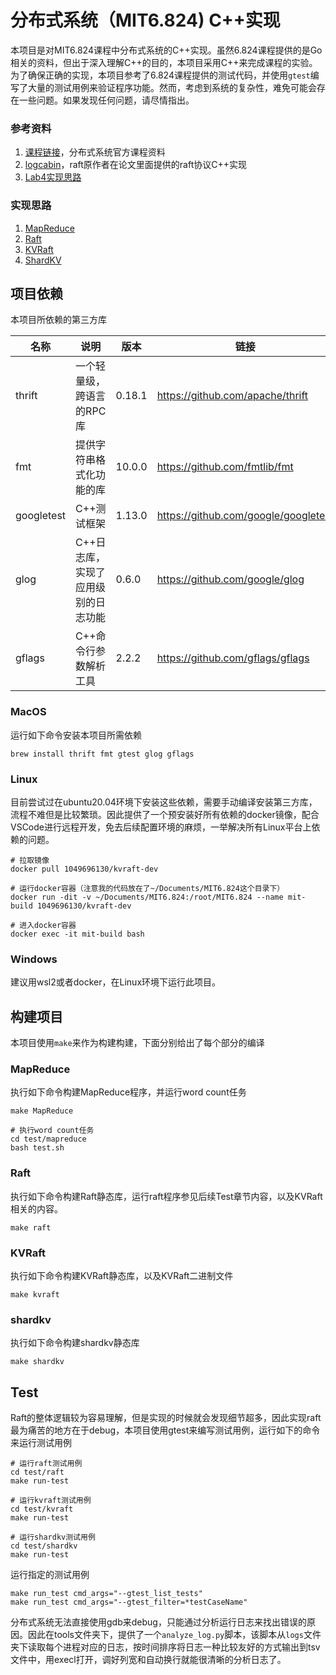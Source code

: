 # 分布式系统（MIT6.824) C++实现

本项目是对MIT6.824课程中分布式系统的C++实现。虽然6.824课程提供的是Go相关的资料，但出于深入理解C++的目的，本项目采用C++来完成课程的实验。为了确保正确的实现，本项目参考了6.824课程提供的测试代码，并使用`gtest`编写了大量的测试用例来验证程序功能。然而，考虑到系统的复杂性，难免可能会存在一些问题。如果发现任何问题，请尽情指出。

### 参考资料

1. [课程链接](https://pdos.csail.mit.edu/6.824/schedule.html)，分布式系统官方课程资料
2. [logcabin](https://github.com/logcabin/logcabin.git)，raft原作者在论文里面提供的raft协议C++实现
3. [Lab4实现思路](https://github.com/OneSizeFitsQuorum/MIT6.824-2021/blob/master/docs/lab4.md)

### 实现思路

1. [MapReduce](doc/MapReduce.md)
2. [Raft](doc/Raft.md)
3. [KVRaft](doc/KVRaft.md)
4. [ShardKV](doc/ShardKV.md)

## 项目依赖

本项目所依赖的第三方库

| 名称       | 说明                                | 版本   | 链接                                 |
| ---------- | ----------------------------------- | ------ | ------------------------------------ |
| thrift     | 一个轻量级，跨语言的RPC库           | 0.18.1 | https://github.com/apache/thrift     |
| fmt        | 提供字符串格式化功能的库            | 10.0.0 | https://github.com/fmtlib/fmt        |
| googletest | C++测试框架                         | 1.13.0 | https://github.com/google/googletest |
| glog       | C++日志库，实现了应用级别的日志功能 | 0.6.0  | https://github.com/google/glog       |
| gflags     | C++命令行参数解析工具               | 2.2.2  | https://github.com/gflags/gflags     |


### MacOS

运行如下命令安装本项目所需依赖

```shell
brew install thrift fmt gtest glog gflags
```

### Linux
目前尝试过在ubuntu20.04环境下安装这些依赖，需要手动编译安装第三方库，流程不难但是比较繁琐。因此提供了一个预安装好所有依赖的docker镜像，配合VSCode进行远程开发，免去后续配置环境的麻烦，一举解决所有Linux平台上依赖的问题。

```shell
# 拉取镜像
docker pull 1049696130/kvraft-dev

# 运行docker容器（注意我的代码放在了~/Documents/MIT6.824这个目录下）
docker run -dit -v ~/Documents/MIT6.824:/root/MIT6.824 --name mit-build 1049696130/kvraft-dev

# 进入docker容器
docker exec -it mit-build bash
```

### Windows
建议用wsl2或者docker，在Linux环境下运行此项目。

## 构建项目

本项目使用`make`来作为构建构建，下面分别给出了每个部分的编译
### MapReduce

执行如下命令构建MapReduce程序，并运行word count任务
```shell
make MapReduce

# 执行word count任务
cd test/mapreduce
bash test.sh
```

### Raft

执行如下命令构建Raft静态库，运行raft程序参见后续Test章节内容，以及KVRaft相关的内容。
```shell
make raft
```

### KVRaft

执行如下命令构建KVRaft静态库，以及KVRaft二进制文件
```shell
make kvraft
```

### shardkv

执行如下命令构建shardkv静态库
```shell
make shardkv
```


## Test

Raft的整体逻辑较为容易理解，但是实现的时候就会发现细节超多，因此实现raft最为痛苦的地方在于debug，本项目使用gtest来编写测试用例，运行如下的命令来运行测试用例
```shell
# 运行raft测试用例
cd test/raft
make run-test

# 运行kvraft测试用例
cd test/kvraft
make run-test

# 运行shardkv测试用例
cd test/shardkv
make run-test
```

运行指定的测试用例

```shell
make run_test cmd_args="--gtest_list_tests"
make run_test cmd_args="--gtest_filter=*testCaseName"
```

分布式系统无法直接使用gdb来debug，只能通过分析运行日志来找出错误的原因。因此在tools文件夹下，提供了一个`analyze_log.py`脚本，该脚本从`logs`文件夹下读取每个进程对应的日志，按时间排序将日志一种比较友好的方式输出到tsv文件中，用execl打开，调好列宽和自动换行就能很清晰的分析日志了。